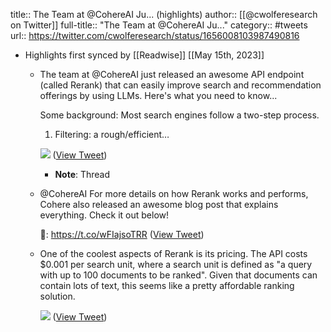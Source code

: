 title:: The Team at @CohereAI Ju... (highlights)
author:: [[@cwolferesearch on Twitter]]
full-title:: "The Team at @CohereAI Ju..."
category:: #tweets
url:: https://twitter.com/cwolferesearch/status/1656008103987490816

- Highlights first synced by [[Readwise]] [[May 15th, 2023]]
	- The team at @CohereAI just released an awesome API endpoint (called Rerank) that can easily improve search and recommendation offerings by using LLMs. Here's what you need to know...
	  
	  Some background: Most search engines follow a two-step process.
	  
	  1. Filtering: a rough/efficient… 
	  
	  ![](https://pbs.twimg.com/media/FvtSeglXoBQ5Yrn.jpg) ([View Tweet](https://twitter.com/cwolferesearch/status/1656008103987490816))
		- **Note**: Thread
	- @CohereAI For more details on how Rerank works and performs, Cohere also released an awesome blog post that explains everything. Check it out below!
	  
	  🔗: https://t.co/wFIajsoTRR ([View Tweet](https://twitter.com/cwolferesearch/status/1656008286380908545))
	- One of the coolest aspects of Rerank is its pricing. The API costs $0.001 per search unit, where a search unit is defined as "a query with up to 100 documents to be ranked". Given that documents can contain lots of text, this seems like a pretty affordable ranking solution. 
	  
	  ![](https://pbs.twimg.com/media/FvteBb0WcAA90CI.jpg) ([View Tweet](https://twitter.com/cwolferesearch/status/1656020749444948016))